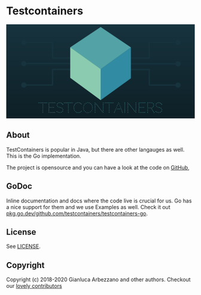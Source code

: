 # Testcontainers

![Testcontainers logo](./logo.png)

## About

TestContainers is popular in Java, but there are other langauges as well. This
is the Go implementation.

The project is opensource and you can have a look at the code on
[GitHub](httsp://github.com/testcontainers/testcontainers-go),

## GoDoc

Inline documentation and docs where the code live is crucial for us. Go has a
nice support for them and we use Examples as well. Check it out
[pkg.go.dev/github.com/testcontainers/testcontainers-go](https://pkg.go.dev/github.com/testcontainers/testcontainers-go?tab=doc).

## License

See [LICENSE](https://github.com/testcontainers/testcontainers-go/blob/master/LICENSE).

## Copyright

Copyright (c) 2018-2020 Gianluca Arbezzano and other authors.
Checkout our [lovely
contributors](https://github.com/testcontainers/testcontainers-java/graphs/contributors)
